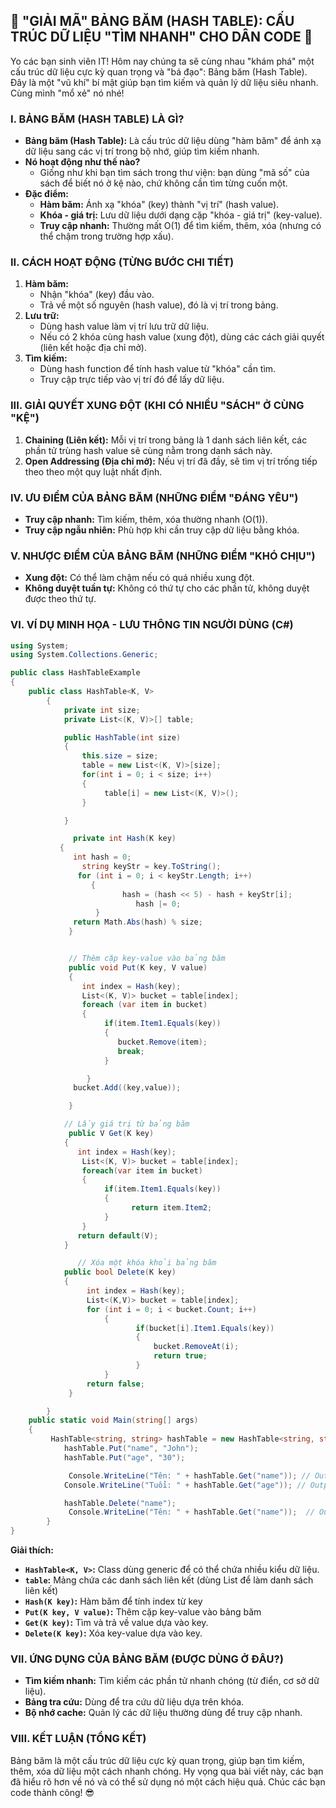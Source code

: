 ## **🚀 "GIẢI MÃ" BẢNG BĂM (HASH TABLE): CẤU TRÚC DỮ LIỆU "TÌM NHANH" CHO DÂN CODE 🚀**

Yo các bạn sinh viên IT! Hôm nay chúng ta sẽ cùng nhau "khám phá" một cấu trúc dữ liệu cực kỳ quan trọng và "bá đạo":
Bảng băm (Hash Table). Đây là một "vũ khí" bí mật giúp bạn tìm kiếm và quản lý dữ liệu siêu nhanh. Cùng mình "mổ xẻ" nó
nhé!

### **I. BẢNG BĂM (HASH TABLE) LÀ GÌ?**

- **Bảng băm (Hash Table):** Là cấu trúc dữ liệu dùng "hàm băm" để ánh xạ dữ liệu sang các vị trí trong bộ nhớ, giúp tìm
  kiếm nhanh.
- **Nó hoạt động như thế nào?**
    - Giống như khi bạn tìm sách trong thư viện: bạn dùng "mã số" của sách để biết nó ở kệ nào, chứ không cần tìm từng
      cuốn một.
- **Đặc điểm:**
    - **Hàm băm:** Ánh xạ "khóa" (key) thành "vị trí" (hash value).
    - **Khóa - giá trị:** Lưu dữ liệu dưới dạng cặp "khóa - giá trị" (key-value).
    - **Truy cập nhanh:** Thường mất O(1) để tìm kiếm, thêm, xóa (nhưng có thể chậm trong trường hợp xấu).

### **II. CÁCH HOẠT ĐỘNG (TỪNG BƯỚC CHI TIẾT)**

1. **Hàm băm:**
    - Nhận "khóa" (key) đầu vào.
    - Trả về một số nguyên (hash value), đó là vị trí trong bảng.
2. **Lưu trữ:**
    - Dùng hash value làm vị trí lưu trữ dữ liệu.
    - Nếu có 2 khóa cùng hash value (xung đột), dùng các cách giải quyết (liên kết hoặc địa chỉ mở).
3. **Tìm kiếm:**
    - Dùng hash function để tính hash value từ "khóa" cần tìm.
    - Truy cập trực tiếp vào vị trí đó để lấy dữ liệu.

### **III. GIẢI QUYẾT XUNG ĐỘT (KHI CÓ NHIỀU "SÁCH" Ở CÙNG "KỆ")**

1. **Chaining (Liên kết):** Mỗi vị trí trong bảng là 1 danh sách liên kết, các phần tử trùng hash value sẽ cùng nằm
   trong danh sách này.
2. **Open Addressing (Địa chỉ mở):** Nếu vị trí đã đầy, sẽ tìm vị trí trống tiếp theo theo một quy luật nhất định.

### **IV. ƯU ĐIỂM CỦA BẢNG BĂM (NHỮNG ĐIỂM "ĐÁNG YÊU")**

- **Truy cập nhanh:** Tìm kiếm, thêm, xóa thường nhanh (O(1)).
- **Truy cập ngẫu nhiên:** Phù hợp khi cần truy cập dữ liệu bằng khóa.

### **V. NHƯỢC ĐIỂM CỦA BẢNG BĂM (NHỮNG ĐIỂM "KHÓ CHỊU")**

- **Xung đột:** Có thể làm chậm nếu có quá nhiều xung đột.
- **Không duyệt tuần tự:** Không có thứ tự cho các phần tử, không duyệt được theo thứ tự.

### **VI. VÍ DỤ MINH HỌA - LƯU THÔNG TIN NGƯỜI DÙNG (C#)**

```csharp
using System;
using System.Collections.Generic;

public class HashTableExample
{
    public class HashTable<K, V>
        {
            private int size;
            private List<(K, V)>[] table;

            public HashTable(int size)
            {
                this.size = size;
                table = new List<(K, V)>[size];
                for(int i = 0; i < size; i++)
                {
                     table[i] = new List<(K, V)>();
                }

            }

              private int Hash(K key)
           {
              int hash = 0;
                string keyStr = key.ToString();
               for (int i = 0; i < keyStr.Length; i++)
                  {
                         hash = (hash << 5) - hash + keyStr[i];
                            hash |= 0;
                   }
              return Math.Abs(hash) % size;
             }


             // Thêm cặp key-value vào bảng băm
             public void Put(K key, V value)
             {
                int index = Hash(key);
                List<(K, V)> bucket = table[index];
                foreach (var item in bucket)
                {
                     if(item.Item1.Equals(key))
                     {
                        bucket.Remove(item);
                        break;
                     }

                 }
              bucket.Add((key,value));

             }

            // Lấy giá trị từ bảng băm
             public V Get(K key)
            {
               int index = Hash(key);
                List<(K, V)> bucket = table[index];
                foreach(var item in bucket)
                {
                     if(item.Item1.Equals(key))
                     {
                           return item.Item2;
                     }
                }
               return default(V);
            }

               // Xóa một khóa khỏi bảng băm
            public bool Delete(K key)
            {
                 int index = Hash(key);
                 List<(K,V)> bucket = table[index];
                 for (int i = 0; i < bucket.Count; i++)
                     {
                            if(bucket[i].Item1.Equals(key))
                            {
                                bucket.RemoveAt(i);
                                return true;
                            }
                     }
                 return false;
             }

        }
    public static void Main(string[] args)
    {
         HashTable<string, string> hashTable = new HashTable<string, string>(10);
            hashTable.Put("name", "John");
            hashTable.Put("age", "30");

             Console.WriteLine("Tên: " + hashTable.Get("name")); // Output: Tên: John
            Console.WriteLine("Tuổi: " + hashTable.Get("age")); // Output: Tuổi: 30

            hashTable.Delete("name");
             Console.WriteLine("Tên: " + hashTable.Get("name"));  // Output: Tên:
        }
}
```

**Giải thích:**

- **`HashTable<K, V>`:** Class dùng generic để có thể chứa nhiều kiểu dữ liệu.
- **`table`:** Mảng chứa các danh sách liên kết (dùng List để làm danh sách liên kết)
- **`Hash(K key)`:** Hàm băm để tính index từ key
- **`Put(K key, V value)`:** Thêm cặp key-value vào bảng băm
- **`Get(K key)`:** Tìm và trả về value dựa vào key.
- **`Delete(K key)`:** Xóa key-value dựa vào key.

### **VII. ỨNG DỤNG CỦA BẢNG BĂM (ĐƯỢC DÙNG Ở ĐÂU?)**

- **Tìm kiếm nhanh:** Tìm kiếm các phần tử nhanh chóng (từ điển, cơ sở dữ liệu).
- **Bảng tra cứu:** Dùng để tra cứu dữ liệu dựa trên khóa.
- **Bộ nhớ cache:** Quản lý các dữ liệu thường dùng để truy cập nhanh.

### **VIII. KẾT LUẬN (TỔNG KẾT)**

Bảng băm là một cấu trúc dữ liệu cực kỳ quan trọng, giúp bạn tìm kiếm, thêm, xóa dữ liệu một cách nhanh chóng. Hy vọng
qua bài viết này, các bạn đã hiểu rõ hơn về nó và có thể sử dụng nó một cách hiệu quả. Chúc các bạn code thành công! 😎
